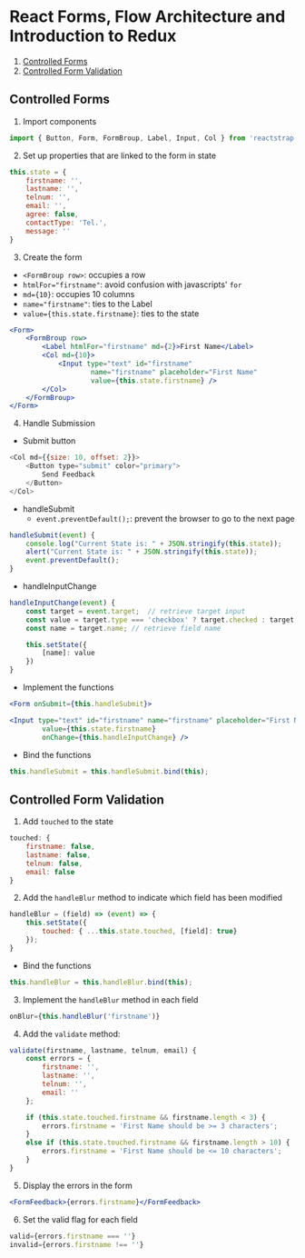 # React Forms, Flow Architecture and Introduction to Redux

1. [Controlled Forms](#controlled-forms)
2. [Controlled Form Validation](#controlled-form-validation)

## Controlled Forms
1. Import components
```javascript
import { Button, Form, FormBroup, Label, Input, Col } from 'reactstrap';
```

2. Set up properties that are linked to the form in state
```javascript
this.state = {
    firstname: '',
    lastname: '',
    telnum: '',
    email: '',
    agree: false,
    contactType: 'Tel.',
    message: ''
}
```
3. Create the form
- `<FormBroup row>`: occupies a row
- `htmlFor="firstname"`: avoid confusion with javascripts' `for`
- `md={10}`: occupies 10 columns
- `name="firstname"`: ties to the Label
- `value={this.state.firstname}`: ties to the state
```jsx
<Form>
    <FormBroup row>
        <Label htmlFor="firstname" md={2}>First Name</Label>
        <Col md={10}>
            <Input type="text" id="firstname" 
                    name="firstname" placeholder="First Name"
                    value={this.state.firstname} />
        </Col>
    </FormBroup>
</Form>
```

4. Handle Submission
- Submit button
```javascript
<Col md={{size: 10, offset: 2}}>
    <Button type="submit" color="primary">
        Send Feedback
    </Button>
</Col>
```
- handleSubmit
  - `event.preventDefault();`: prevent the browser to go to the next page
```javascript
handleSubmit(event) {
    console.log("Current State is: " + JSON.stringify(this.state));
    alert("Current State is: " + JSON.stringify(this.state));
    event.preventDefault();
}
```

- handleInputChange
```javascript
handleInputChange(event) {
    const target = event.target;  // retrieve target input
    const value = target.type === 'checkbox' ? target.checked : target.value;
    const name = target.name; // retrieve field name

    this.setState({
        [name]: value
    })
}
```
- Implement the functions
```jsx
<Form onSubmit={this.handleSubmit}>
```
```jsx
<Input type="text" id="firstname" name="firstname" placeholder="First Name"
        value={this.state.firstname}
        onChange={this.handleInputChange} />
```
- Bind the functions
```javascript
this.handleSubmit = this.handleSubmit.bind(this);
```

## Controlled Form Validation
1. Add `touched` to the state
```javascript
touched: {
    firstname: false,
    lastname: false,
    telnum: false,
    email: false
}
```

2. Add the `handleBlur` method to indicate which field has been modified
```javascript
handleBlur = (field) => (event) => {
    this.setState({
        touched: { ...this.state.touched, [field]: true}
    });
}
```
- Bind the functions
```javascript
this.handleBlur = this.handleBlur.bind(this);
```

3. Implement the `handleBlur` method in each field
```jsx
onBlur={this.handleBlur('firstname')}
```
4.  Add the `validate` method:
```javascript
validate(firstname, lastname, telnum, email) {
    const errors = {
        firstname: '',
        lastname: '',
        telnum: '',
        email: ''
    };

    if (this.state.touched.firstname && firstname.length < 3) {
        errors.firstname = 'First Name should be >= 3 characters';
    }
    else if (this.state.touched.firstname && firstname.length > 10) {
        errors.firstname = 'First Name should be <= 10 characters';
    }
}
```
5. Display the errors in the form
```jsx
<FormFeedback>{errors.firstname}</FormFeedback>
```
6. Set the valid flag for each field
```jsx
valid={errors.firstname === ''}
invalid={errors.firstname !== ''}
```







   
